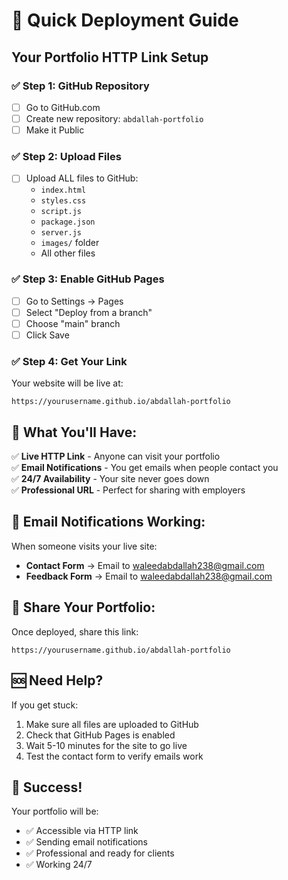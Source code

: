 # 🚀 Quick Deployment Guide

## Your Portfolio HTTP Link Setup

### ✅ **Step 1: GitHub Repository**
- [ ] Go to GitHub.com
- [ ] Create new repository: `abdallah-portfolio`
- [ ] Make it Public

### ✅ **Step 2: Upload Files**
- [ ] Upload ALL files to GitHub:
  - `index.html`
  - `styles.css` 
  - `script.js`
  - `package.json`
  - `server.js`
  - `images/` folder
  - All other files

### ✅ **Step 3: Enable GitHub Pages**
- [ ] Go to Settings → Pages
- [ ] Select "Deploy from a branch"
- [ ] Choose "main" branch
- [ ] Click Save

### ✅ **Step 4: Get Your Link**
Your website will be live at:
```
https://yourusername.github.io/abdallah-portfolio
```

## 🎯 **What You'll Have:**

✅ **Live HTTP Link** - Anyone can visit your portfolio  
✅ **Email Notifications** - You get emails when people contact you  
✅ **24/7 Availability** - Your site never goes down  
✅ **Professional URL** - Perfect for sharing with employers  

## 📧 **Email Notifications Working:**

When someone visits your live site:
- **Contact Form** → Email to waleedabdallah238@gmail.com
- **Feedback Form** → Email to waleedabdallah238@gmail.com

## 🔗 **Share Your Portfolio:**

Once deployed, share this link:
```
https://yourusername.github.io/abdallah-portfolio
```

## 🆘 **Need Help?**

If you get stuck:
1. Make sure all files are uploaded to GitHub
2. Check that GitHub Pages is enabled
3. Wait 5-10 minutes for the site to go live
4. Test the contact form to verify emails work

## 🎉 **Success!**

Your portfolio will be:
- ✅ Accessible via HTTP link
- ✅ Sending email notifications
- ✅ Professional and ready for clients
- ✅ Working 24/7
